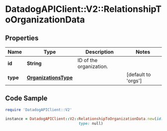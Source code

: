 # DatadogAPIClient::V2::RelationshipToOrganizationData

## Properties

Name | Type | Description | Notes
------------ | ------------- | ------------- | -------------
**id** | **String** | ID of the organization. | 
**type** | [**OrganizationsType**](OrganizationsType.md) |  | [default to &#39;orgs&#39;]

## Code Sample

```ruby
require 'DatadogAPIClient::V2'

instance = DatadogAPIClient::V2::RelationshipToOrganizationData.new(id: 00000000-0000-0000-0000-000000000000,
                                 type: null)
```


